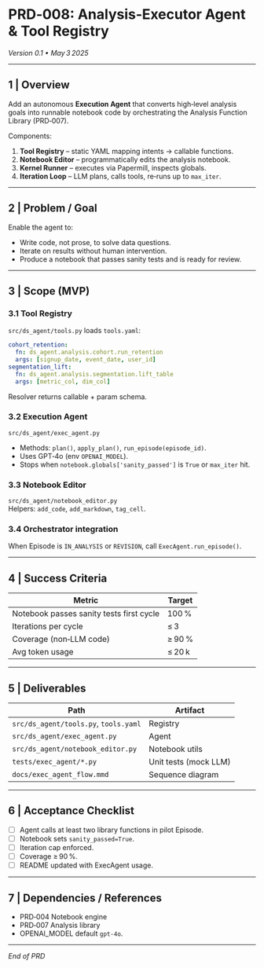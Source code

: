 # PRD‑008: Analysis‑Executor Agent & Tool Registry  
*Version 0.1 • May 3 2025*

---

## 1 | Overview  
Add an autonomous **Execution Agent** that converts high‑level analysis goals into runnable notebook code by orchestrating the Analysis Function Library (PRD‑007).

Components:

1. **Tool Registry** – static YAML mapping intents → callable functions.  
2. **Notebook Editor** – programmatically edits the analysis notebook.  
3. **Kernel Runner** – executes via Papermill, inspects globals.  
4. **Iteration Loop** – LLM plans, calls tools, re‑runs up to `max_iter`.

---

## 2 | Problem / Goal  
Enable the agent to:
* Write code, not prose, to solve data questions.  
* Iterate on results without human intervention.  
* Produce a notebook that passes sanity tests and is ready for review.

---

## 3 | Scope (MVP)

### 3.1 Tool Registry  
`src/ds_agent/tools.py` loads `tools.yaml`:

```yaml
cohort_retention:
  fn: ds_agent.analysis.cohort.run_retention
  args: [signup_date, event_date, user_id]
segmentation_lift:
  fn: ds_agent.analysis.segmentation.lift_table
  args: [metric_col, dim_col]
```

Resolver returns callable + param schema.

### 3.2 Execution Agent  
`src/ds_agent/exec_agent.py`

* Methods: `plan()`, `apply_plan()`, `run_episode(episode_id)`.  
* Uses GPT‑4o (env `OPENAI_MODEL`).  
* Stops when `notebook.globals['sanity_passed']` is `True` or `max_iter` hit.

### 3.3 Notebook Editor  
`src/ds_agent/notebook_editor.py`  
Helpers: `add_code`, `add_markdown`, `tag_cell`.

### 3.4 Orchestrator integration  
When Episode is `IN_ANALYSIS` or `REVISION`, call `ExecAgent.run_episode()`.

---

## 4 | Success Criteria  

| Metric                                   | Target |
| ---------------------------------------- | ------ |
| Notebook passes sanity tests first cycle | 100 %  |
| Iterations per cycle                     | ≤ 3    |
| Coverage (non‑LLM code)                  | ≥ 90 % |
| Avg token usage                          | ≤ 20 k |

---

## 5 | Deliverables  

| Path                                  | Artifact              |
| ------------------------------------- | --------------------- |
| `src/ds_agent/tools.py`, `tools.yaml` | Registry              |
| `src/ds_agent/exec_agent.py`          | Agent                 |
| `src/ds_agent/notebook_editor.py`     | Notebook utils        |
| `tests/exec_agent/*.py`               | Unit tests (mock LLM) |
| `docs/exec_agent_flow.mmd`            | Sequence diagram      |

---

## 6 | Acceptance Checklist  

- [ ] Agent calls at least two library functions in pilot Episode.  
- [ ] Notebook sets `sanity_passed=True`.  
- [ ] Iteration cap enforced.  
- [ ] Coverage ≥ 90 %.  
- [ ] README updated with ExecAgent usage.

---

## 7 | Dependencies / References  
* PRD‑004 Notebook engine  
* PRD‑007 Analysis library  
* OPENAI_MODEL default `gpt-4o`.

---

*End of PRD*